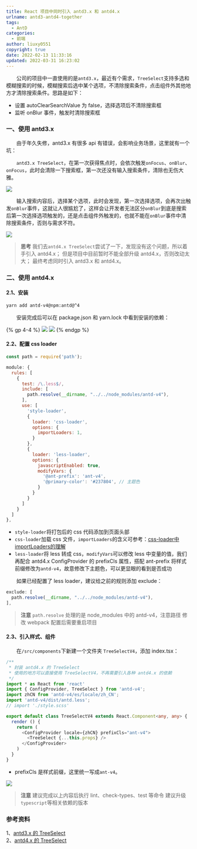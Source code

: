 ```yaml
---
title: React 项目中同时引入 antd3.x 和 antd4.x
urlname: antd3-antd4-together
tags:
  - AntD
categories:
  - 前端
author: liuxy0551
copyright: true
date: 2022-02-13 11:33:16
updated: 2022-03-31 16:23:02
---
```



&emsp;&emsp;公司的项目中一直使用的是`antd3.x`，最近有个需求，`TreeSelect`支持多选和模糊搜索的时候，模糊搜索后选中某个选项，不清除搜索条件，点击组件外其他地方才清除搜索条件。思路是如下：

- 设置 autoClearSearchValue 为 false，选择选项后不清除搜索框
- 监听 onBlur 事件，触发时清除搜索框

<!--more-->



### 一、使用 antd3.x

&emsp;&emsp;由于年久失修，antd3.x 有很多 api 有错误，会影响业务场景，这里就有一个坑：

&emsp;&emsp;`antd3.x TreeSelect`，在第一次获得焦点时，会依次触发`onFocus`、`onBlur`、`onFocus`，此时会清除一下搜索框，第一次还没有输入搜索条件，清除也无伤大雅。

![](https://liuxianyu.cn/image-hosting/posts/antd3-antd4-together/1.gif)

&emsp;&emsp;输入搜索内容后，选择某个选项，此时会发现，第一次选择选项，会再次出触发`onBlur`事件，这就让人很尴尬了，这样会让开发者无法区分`onBlur`到底是搜索后第一次选择选项触发的，还是点击组件外触发的，也就不能在`onBlur`事件中清除搜索条件，否则与需求不符。

![](https://liuxianyu.cn/image-hosting/posts/antd3-antd4-together/2.gif)


> **思考**
> 我们去`antd4.x TreeSelect`尝试了一下，发现没有这个问题，所以着手引入 antd4.x；
> 但是项目中目前暂时不能全部升级 antd4.x，否则改动太大；
> 最终考虑同时引入 antd3.x 和 antd4.x。



### 二、使用 antd4.x

#### 2.1、安装

``` bash
yarn add antd-v4@npm:antd@^4
```

&emsp;&emsp;安装完成后可以在 package.json 和 yarn.lock 中看到安装的依赖：

{% gp 4-4 %}
![](https://liuxianyu.cn/image-hosting/posts/antd3-antd4-together/3.png)
![](https://liuxianyu.cn/image-hosting/posts/antd3-antd4-together/4.png)
{% endgp %}


#### 2.2、配置 css loader

``` javascript
const path = require('path');

module: {
  rules: [
    {
      test: /\.less$/,
      include: [
        path.resolve(__dirname, "../../node_modules/antd-v4"),
      ],
      use: [
        'style-loader',
        {
          loader: 'css-loader',
          options: {
            importLoaders: 1,
          }
        },
        {
          loader: 'less-loader',
          options: {
            javascriptEnabled: true,
            modifyVars: {
              '@ant-prefix': 'ant-v4',
              '@primary-color': '#237804', // 主题色
            }
          }
        }
      ]
    }
  ]
},
```

- `style-loader`将打包后的 css 代码添加到页面头部
- `css-loader`加载 css 文件，`importLoaders`的含义可参考：<a href="https://zhuanlan.zhihu.com/p/94706976" target="_black">css-loader中importLoaders的理解</a>
- `less-loader`将 less 转成 css，`modifyVars`可以修改 less 中变量的值，我们再配合 antd4.x ConfigProvider 的 prefixCls 属性，搭配 ant-prefix 将样式前缀修改为`antd-v4`，故意修改下主题色，可以更显眼的看到是否成功

&emsp;&emsp;如果已经配置了 less loader，建议给之前的规则添加 exclude：

``` javascript
exclude: [
  path.resolve(__dirname, "../../node_modules/antd-v4"),
],
```

>**注意**
> `path.resolve` 处理的是 node_modules 中的 antd-v4，注意路径
> 修改 webpack 配置后需要重启项目


#### 2.3、引入样式、组件

&emsp;&emsp;在`/src/components`下新建一个文件夹 `TreeSelectV4`，添加 index.tsx：

``` typescript
/**
 * 封装 antd4.x 的 TreeSelect
 * 使用的地方可以直接使用 TreeSelectV4，不再需要引入各种 antd4.x 的依赖
 */
import * as React from 'react'
import { ConfigProvider, TreeSelect } from 'antd-v4';
import zhCN from 'antd-v4/es/locale/zh_CN';
import 'antd-v4/dist/antd.less';
// import './style.scss'

export default class TreeSelectV4 extends React.Component<any, any> {
  render () {
    return (
      <ConfigProvider locale={zhCN} prefixCls="ant-v4">
        <TreeSelect {...this.props} />
      </ConfigProvider>
    )
  }
}
```

- prefixCls 是样式前缀，这里统一写成`ant-v4`。

![](https://liuxianyu.cn/image-hosting/posts/antd3-antd4-together/5.gif)


> **注意**
> 建议完成以上内容后执行 lint、check-types、test 等命令
> 建议升级`typescript`等相关依赖的版本


### 参考资料

1、<a href='https://3x.ant.design/components/tree-select-cn/' target='_black'>antd3.x 的 TreeSelect</a>   
2、<a href='https://ant.design/components/tree-select-cn/' target='_black'>antd4.x 的 TreeSelect</a>   
